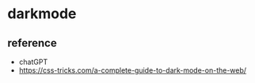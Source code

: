 # darkmode

## reference
-   chatGPT
-   https://css-tricks.com/a-complete-guide-to-dark-mode-on-the-web/
